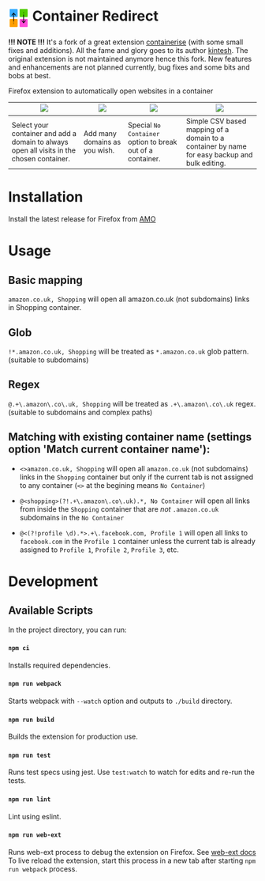 # <img src="https://raw.githubusercontent.com/max-dw-i/container-redirect/master/static/icons/icon.png" alt="Drawing" width="42" align="top"/> Container Redirect

**!!! NOTE !!!** It's a fork of a great extension [containerise](https://github.com/kintesh/containerise) (with some small fixes and additions). All the fame and glory goes to its author [kintesh](https://github.com/kintesh). The original extension is not maintained anymore hence this fork. New features and enhancements are not planned currently, bug fixes and some bits and bobs at best.

Firefox extension to automatically open websites in a container

|![](https://raw.githubusercontent.com/max-dw-i/container-redirect/master/static/screenshots/1.png)  |  ![](https://raw.githubusercontent.com/max-dw-i/container-redirect/master/static/screenshots/2.png)  |  ![](https://raw.githubusercontent.com/max-dw-i/container-redirect/master/static/screenshots/3.png)  |  ![](https://raw.githubusercontent.com/max-dw-i/container-redirect/master/static/screenshots/4.png)|
| --- | --- | --- | --- |
|Select your container and add a domain to always open all visits in the chosen container. | Add many domains as you wish. | Special `No Container` option to break out of a container. | Simple CSV based mapping of a domain to a container by name for easy backup and bulk editing. |


# Installation
Install the latest release for Firefox from [AMO](https://addons.mozilla.org/en-US/firefox/addon/container-redirect/)



# Usage

## Basic mapping

`amazon.co.uk, Shopping` will open all amazon.co.uk (not subdomains) links in Shopping container.

## Glob
`!*.amazon.co.uk, Shopping`  will be treated as `*.amazon.co.uk` glob pattern. (suitable to subdomains)

## Regex

`@.+\.amazon\.co\.uk, Shopping` will be treated as `.+\.amazon\.co\.uk` regex. (suitable to subdomains and complex paths)

## Matching with existing container name (settings option 'Match current container name'):

- `<>amazon.co.uk, Shopping` will open all `amazon.co.uk` (not subdomains) links in the `Shopping` container but only if the current tab is not assigned to any container (`<>` at the begining means `No Container`)

- `@<shopping>(?!.+\.amazon\.co\.uk).*, No Container` will open all links from inside the `Shopping` container that are _not_ `.amazon.co.uk` subdomains in the `No Container`

- `@<(?!profile \d).*>.+\.facebook.com, Profile 1` will open all links to `facebook.com` in the `Profile 1` container unless the current tab is already assigned to `Profile 1`, `Profile 2`, `Profile 3`, etc.

# Development

## Available Scripts
In the project directory, you can run:

#### `npm ci`
Installs required dependencies.

#### `npm run webpack`
Starts webpack with `--watch` option and outputs to `./build` directory.

#### `npm run build`
Builds the extension for production use.<br>

#### `npm run test`
Runs test specs using jest.
Use `test:watch` to watch for edits and re-run the tests.

#### `npm run lint`
Lint using eslint.

#### `npm run web-ext`
Runs web-ext process to debug the extension on Firefox. See [web-ext docs](https://github.com/mozilla/web-ext) <br/>
To live reload the extension, start this process in a new tab after starting `npm run webpack` process.
